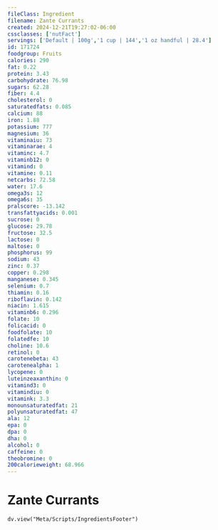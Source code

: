 ```yaml
---
fileClass: Ingredient
filename: Zante Currants
created: 2024-12-21T19:27:02-06:00
cssclasses: ['nutFact']
servings: ['Default | 100g','1 cup | 144','1 oz handful | 28.4']
id: 171724
foodgroup: Fruits
calories: 290
fat: 0.22
protein: 3.43
carbohydrate: 76.98
sugars: 62.28
fiber: 4.4
cholesterol: 0
saturatedfats: 0.085
calcium: 88
iron: 1.88
potassium: 777
magnesium: 36
vitaminaiu: 73
vitaminarae: 4
vitaminc: 4.7
vitaminb12: 0
vitamind: 0
vitamine: 0.11
netcarbs: 72.58
water: 17.6
omega3s: 12
omega6s: 35
pralscore: -13.142
transfattyacids: 0.001
sucrose: 0
glucose: 29.78
fructose: 32.5
lactose: 0
maltose: 0
phosphorus: 99
sodium: 43
zinc: 0.37
copper: 0.298
manganese: 0.345
selenium: 0.7
thiamin: 0.16
riboflavin: 0.142
niacin: 1.615
vitaminb6: 0.296
folate: 10
folicacid: 0
foodfolate: 10
folatedfe: 10
choline: 10.6
retinol: 0
carotenebeta: 43
carotenealpha: 1
lycopene: 0
luteinzeaxanthin: 0
vitamind3: 0
vitamindiu: 0
vitamink: 3.3
monounsaturatedfat: 21
polyunsaturatedfat: 47
ala: 12
epa: 0
dpa: 0
dha: 0
alcohol: 0
caffeine: 0
theobromine: 0
200calorieweight: 68.966
---
```


# Zante Currants

```dataviewjs
dv.view("Meta/Scripts/IngredientsFooter")
```